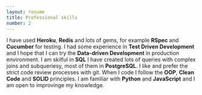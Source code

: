 ```yaml
---
layout: resume
title: Professional skills
number: 2
---
```

I have used **Heroku**, **Redis** and lots of gems, for example **RSpec** and **Cucumber** for testing. I had some experience in **Test Driven Development** and I hope that I can try the **Data-driven Development** in production environment.
I am skilful in **SQL** I have created lots of queries with complex joins and subqueriesy, most of them in **PostgreSQL**. I like and prefer the strict code review processes with git. When I code I follow the **OOP**, **Clean Code** and **SOLID** principles. I am familiar with **Python** and **JavaScript** and I am open to improvinge my knowledge.
